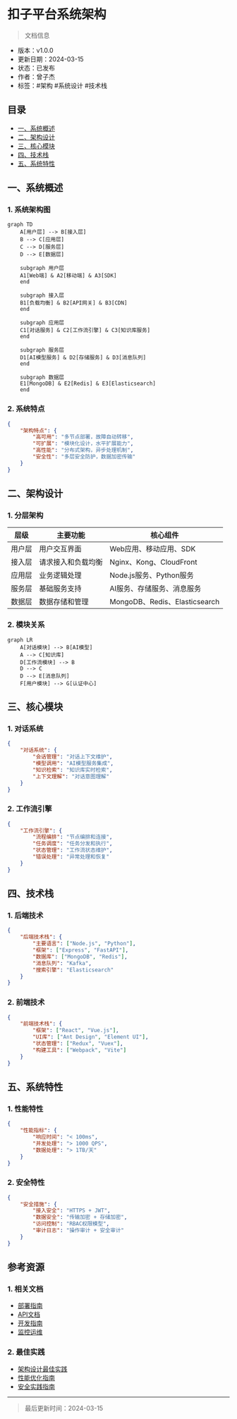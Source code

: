 # 扣子平台系统架构

> 文档信息
- 版本：v1.0.0
- 更新日期：2024-03-15
- 状态：已发布
- 作者：曾子杰
- 标签：#架构 #系统设计 #技术栈

## 目录
- [一、系统概述](#一系统概述)
- [二、架构设计](#二架构设计)
- [三、核心模块](#三核心模块)
- [四、技术栈](#四技术栈)
- [五、系统特性](#五系统特性)

## 一、系统概述

### 1. 系统架构图
```mermaid
graph TD
    A[用户层] --> B[接入层]
    B --> C[应用层]
    C --> D[服务层]
    D --> E[数据层]
    
    subgraph 用户层
    A1[Web端] & A2[移动端] & A3[SDK]
    end
    
    subgraph 接入层
    B1[负载均衡] & B2[API网关] & B3[CDN]
    end
    
    subgraph 应用层
    C1[对话服务] & C2[工作流引擎] & C3[知识库服务]
    end
    
    subgraph 服务层
    D1[AI模型服务] & D2[存储服务] & D3[消息队列]
    end
    
    subgraph 数据层
    E1[MongoDB] & E2[Redis] & E3[Elasticsearch]
    end
```

### 2. 系统特点
```json
{
    "架构特点": {
        "高可用": "多节点部署，故障自动转移",
        "可扩展": "模块化设计，水平扩展能力",
        "高性能": "分布式架构，异步处理机制",
        "安全性": "多层安全防护，数据加密传输"
    }
}
```

## 二、架构设计

### 1. 分层架构
| 层级 | 主要功能 | 核心组件 |
|------|---------|---------|
| 用户层 | 用户交互界面 | Web应用、移动应用、SDK |
| 接入层 | 请求接入和负载均衡 | Nginx、Kong、CloudFront |
| 应用层 | 业务逻辑处理 | Node.js服务、Python服务 |
| 服务层 | 基础服务支持 | AI服务、存储服务、消息服务 |
| 数据层 | 数据存储和管理 | MongoDB、Redis、Elasticsearch |

### 2. 模块关系
```mermaid
graph LR
    A[对话模块] --> B[AI模型]
    A --> C[知识库]
    D[工作流模块] --> B
    D --> C
    D --> E[消息队列]
    F[用户模块] --> G[认证中心]
```

## 三、核心模块

### 1. 对话系统
```json
{
    "对话系统": {
        "会话管理": "对话上下文维护",
        "模型调用": "AI模型服务集成",
        "知识检索": "知识库实时检索",
        "上下文理解": "对话意图理解"
    }
}
```

### 2. 工作流引擎
```json
{
    "工作流引擎": {
        "流程编排": "节点编排和连接",
        "任务调度": "任务分发和执行",
        "状态管理": "工作流状态维护",
        "错误处理": "异常处理和恢复"
    }
}
```

## 四、技术栈

### 1. 后端技术
```json
{
    "后端技术栈": {
        "主要语言": ["Node.js", "Python"],
        "框架": ["Express", "FastAPI"],
        "数据库": ["MongoDB", "Redis"],
        "消息队列": "Kafka",
        "搜索引擎": "Elasticsearch"
    }
}
```

### 2. 前端技术
```json
{
    "前端技术栈": {
        "框架": ["React", "Vue.js"],
        "UI库": ["Ant Design", "Element UI"],
        "状态管理": ["Redux", "Vuex"],
        "构建工具": ["Webpack", "Vite"]
    }
}
```

## 五、系统特性

### 1. 性能特性
```json
{
    "性能指标": {
        "响应时间": "< 100ms",
        "并发处理": "> 1000 QPS",
        "数据处理": "> 1TB/天"
    }
}
```

### 2. 安全特性
```json
{
    "安全措施": {
        "接入安全": "HTTPS + JWT",
        "数据安全": "传输加密 + 存储加密",
        "访问控制": "RBAC权限模型",
        "审计日志": "操作审计 + 安全审计"
    }
}
```

## 参考资源

### 1. 相关文档
- [部署指南](/docs/deployment/README.md)
- [API文档](/docs/api/api_reference.md)
- [开发指南](/docs/development/README.md)
- [监控运维](/docs/monitoring/README.md)

### 2. 最佳实践
- [架构设计最佳实践](/guides/best_practices.md)
- [性能优化指南](/guides/performance.md)
- [安全实践指南](/guides/security.md)

---
> 最后更新时间：2024-03-15 